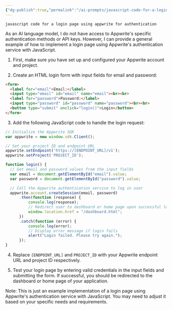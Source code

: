 ```yaml
---
{"dg-publish":true,"permalink":"/ai-prompts/javascript-code-for-a-login-page-using-appwrite-for-authentication/","tags":["public","ai"],"noteIcon":"1","created":"2023-03-13T14:06:56.419+01:00","updated":"2023-03-13T22:18:40.873+01:00"}
---
```



```tg
javascript code for a login page using appwrite for authentication
```


As an AI language model, I do not have access to Appwrite's specific authentication methods or API keys. However, I can provide a general example of how to implement a login page using Appwrite's authentication service with JavaScript.

1. First, make sure you have set up and configured your Appwrite account and project.

2. Create an HTML login form with input fields for email and password:

```html
<form>
  <label for="email">Email:</label>
  <input type="email" id="email" name="email"><br><br>
  <label for="password">Password:</label>
  <input type="password" id="password" name="password"><br><br>
  <button type="submit" onclick="login()">Login</button>
</form>
```

3. Add the following JavaScript code to handle the login request:

```javascript
// Initialize the Appwrite SDK
var appwrite = new window.sdk.Client();

// Set your project ID and endpoint URL
appwrite.setEndpoint('https://[ENDPOINT_URL]/v1');
appwrite.setProject('PROJECT_ID');

function login() {
  // Get email and password values from the input fields
  var email = document.getElementById("email").value;
  var password = document.getElementById("password").value;

  // Call the Appwrite authentication service to log in user
  appwrite.account.createSession(email, password)
      .then(function (response) {
          console.log(response);
          // Redirect user to dashboard or home page upon successful login
          window.location.href = "/dashboard.html";
      })
      .catch(function (error) {
          console.log(error);
          // Display error message if login fails
          alert("Login failed. Please try again.");
      });
}
```

4. Replace `[ENDPOINT_URL]` and `PROJECT_ID` with your Appwrite endpoint URL and project ID respectively.

5. Test your login page by entering valid credentials in the input fields and submitting the form. If successful, you should be redirected to the dashboard or home page of your application.

Note: This is just an example implementation of a login page using Appwrite's authentication service with JavaScript. You may need to adjust it based on your specific needs and requirements.
